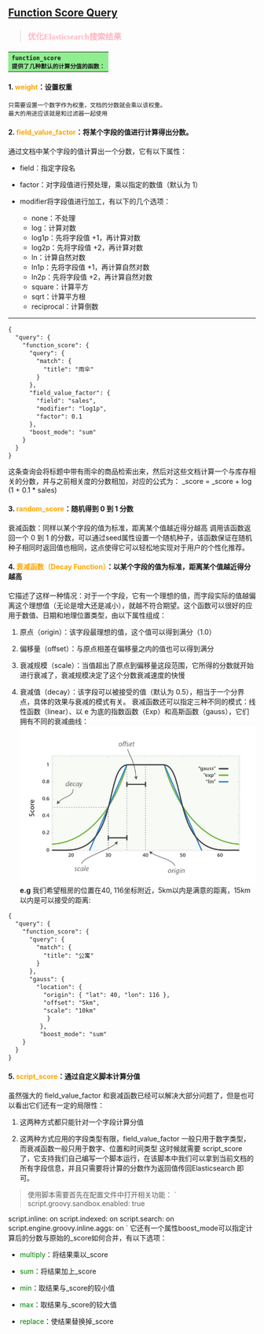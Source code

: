 ## [Function Score Query](https://blog.csdn.net/wwd0501/article/details/78652850)

> ### <font color="lightpink"  face="思源黑体">优化Elasticsearch搜索结果</font>
#### <table><tr><td bgcolor="lightgreen"><code>function_score 提供了几种默认的计算分值的函数：</code></td></tr></table>

#### 1.  <font color="orange">weight</font>：设置权重
    只需要设置一个数字作为权重，文档的分数就会乘以该权重。
	最大的用途应该就是和过滤器一起使用
#### 2. <font color="orange">field_value_factor</font>：将某个字段的值进行计算得出分数。
通过文档中某个字段的值计算出一个分数，它有以下属性：
- field：指定字段名

- factor：对字段值进行预处理，乘以指定的数值（默认为 1）
- modifier将字段值进行加工，有以下的几个选项：
	- none：不处理
	- log：计算对数
	- log1p：先将字段值 +1，再计算对数
	- log2p：先将字段值 +2，再计算对数
	- ln：计算自然对数
	- ln1p：先将字段值 +1，再计算自然对数
	- ln2p：先将字段值 +2，再计算自然对数
	- square：计算平方
	- sqrt：计算平方根
	- reciprocal：计算倒数
---
```
{
  "query": {
    "function_score": {
      "query": {
        "match": {
          "title": "雨伞"
        }
      },
      "field_value_factor": {
        "field": "sales",
        "modifier": "log1p",
        "factor": 0.1
      },
      "boost_mode": "sum"
    }
  }
}
```
这条查询会将标题中带有雨伞的商品检索出来，然后对这些文档计算一个与库存相关的分数，并与之前相关度的分数相加，对应的公式为：
_score = _score + log (1 + 0.1 * sales)

#### 3. <font color="orange">random_score</font>：随机得到 0 到 1 分数
衰减函数：同样以某个字段的值为标准，距离某个值越近得分越高
调用该函数返回一个 0 到 1 的分数，可以通过seed属性设置一个随机种子，该函数保证在随机种子相同时返回值也相同，这点使得它可以轻松地实现对于用户的个性化推荐。

#### 4. <font color="orange">衰减函数（Decay Function）</font>：以某个字段的值为标准，距离某个值越近得分越高
它描述了这样一种情况：对于一个字段，它有一个理想的值，而字段实际的值越偏离这个理想值（无论是增大还是减小），就越不符合期望。这个函数可以很好的应用于数值、日期和地理位置类型，由以下属性组成：
 1. 原点（origin）：该字段最理想的值，这个值可以得到满分（1.0）

 2. 偏移量（offset）：与原点相差在偏移量之内的值也可以得到满分
 3. 衰减规模（scale）：当值超出了原点到偏移量这段范围，它所得的分数就开始进行衰减了，衰减规模决定了这个分数衰减速度的快慢
 4. 衰减值（decay）：该字段可以被接受的值（默认为 0.5），相当于一个分界点，具体的效果与衰减的模式有关。
衰减函数还可以指定三种不同的模式：线性函数（linear）、以 e 为底的指数函数（Exp）和高斯函数（gauss），它们拥有不同的衰减曲线：
![衰减函数](./images/untitled.png)
**e.g**
我们希望租房的位置在40, 116坐标附近，5km以内是满意的距离，15km以内是可以接受的距离:
```
{
  "query": {
    "function_score": {
      "query": {
        "match": {
          "title": "公寓"
        }
      },
      "gauss": {
        "location": {
          "origin": { "lat": 40, "lon": 116 },
          "offset": "5km",
          "scale": "10km"
           }
         },
         "boost_mode": "sum"
    }
  }
}
```
#### 5. <font color="orange">script_score</font>：通过自定义脚本计算分值
虽然强大的 field\_value\_factor 和衰减函数已经可以解决大部分问题了，但是也可以看出它们还有一定的局限性：

1. 这两种方式都只能针对一个字段计算分值

2. 这两种方式应用的字段类型有限，field\_value\_factor 一般只用于数字类型，而衰减函数一般只用于数字、位置和时间类型
这时候就需要 script_score 了，它支持我们自己编写一个脚本运行，在该脚本中我们可以拿到当前文档的所有字段信息，并且只需要将计算的分数作为返回值传回Elasticsearch 即可。

> 使用脚本需要首先在配置文件中打开相关功能：
`
script.groovy.sandbox.enabled: true

script.inline: on
script.indexed: on
script.search: on
script.engine.groovy.inline.aggs: on
`
它还有一个属性boost_mode可以指定计算后的分数与原始的_score如何合并，有以下选项：
  - <font color="green">multiply</font>：将结果乘以_score

  - <font color="green">sum</font>：将结果加上_score
  - <font color="green">min</font>：取结果与_score的较小值
  - <font color="green">max</font>：取结果与_score的较大值
  - <font color="green">replace</font>：使结果替换掉_score

